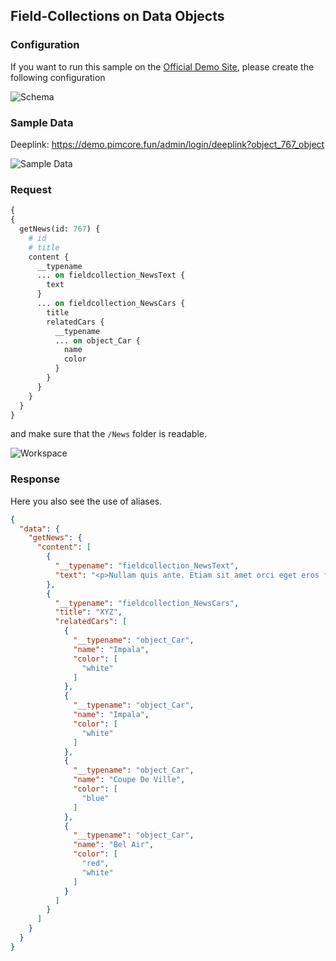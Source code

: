 ## Field-Collections on Data Objects

### Configuration

If you want to run this sample on the [Official Demo Site](https://demo.pimcore.fun), please
create the following configuration

![Schema](../../../img/graphql/news_configuration.png)

### Sample Data

Deeplink: https://demo.pimcore.fun/admin/login/deeplink?object_767_object

![Sample Data](../../../img/graphql/news_sample_data.png)

### Request

```graphql
{
{
  getNews(id: 767) {
    # id
    # title
    content {
      __typename      
      ... on fieldcollection_NewsText {
        text
      }
      ... on fieldcollection_NewsCars {
        title
        relatedCars {
          __typename
          ... on object_Car {
            name
            color
          }
        }
      }
    }
  }
}
```

and make sure that the `/News` folder is readable.

![Workspace](../../../img/graphql/news_workspace.png)

### Response

Here you also see the use of aliases.

```json
{
  "data": {
    "getNews": {
      "content": [
        {
          "__typename": "fieldcollection_NewsText",
          "text": "<p>Nullam quis ante. Etiam sit amet orci eget eros faucibus tincidunt. Duis leo. Sed fringilla mauris sit amet nibh. Donec sodales sagittis magna. Sed consequat, leo eget bibendum sodales, augue velit cursus nunc, quis gravida magna mi a libero. Fusce vulputate eleifend sapien. Vestibulum purus quam, scelerisque ut, mollis sed, nonummy id, metus. Nullam accumsan lorem in dui. Cras ultricies mi eu turpis hendrerit fringilla. Vestibulum ante ipsum primis in faucibus orci luctus et ultrices posuere cubilia Curae; In ac dui quis mi consectetuer lacinia. Nam pretium turpis et arcu. Duis arcu tortor, suscipit eget, imperdiet nec, imperdiet iaculis, ipsum. Sed aliquam ultrices mauris. Integer ante arcu, accumsan a, consectetuer eget, posuere ut, mauris. Praesent adipiscing. Phasellus ullamcorper ipsum rutrum nunc. Nunc nonummy metus.</p>\n\n<p>Vestibulum volutpat pretium libero. Cras id dui. Aenean ut eros et nisl sagittis vestibulum. Nullam nulla eros, ultricies sit amet, nonummy id, imperdiet feugiat, pede. Sed lectus. Donec mollis hendrerit risus. Phasellus nec sem in justo pellentesque facilisis. Etiam imperdiet imperdiet orci. Nunc nec neque. Phasellus leo dolor, tempus non, auctor et, hendrerit quis, nisi. Curabitur ligula sapien, tincidunt non, euismod vitae, posuere imperdiet, leo. Maecenas malesuada. Praesent congue erat at massa. Sed cursus turpis vitae tortor. Donec posuere vulputate arcu. Phasellus accumsan cursus velit.</p>\n"
        },
        {
          "__typename": "fieldcollection_NewsCars",
          "title": "XYZ",
          "relatedCars": [
            {
              "__typename": "object_Car",
              "name": "Impala",
              "color": [
                "white"
              ]
            },
            {
              "__typename": "object_Car",
              "name": "Impala",
              "color": [
                "white"
              ]
            },
            {
              "__typename": "object_Car",
              "name": "Coupe De Ville",
              "color": [
                "blue"
              ]
            },
            {
              "__typename": "object_Car",
              "name": "Bel Air",
              "color": [
                "red",
                "white"
              ]
            }
          ]
        }
      ]
    }
  }
}
```
